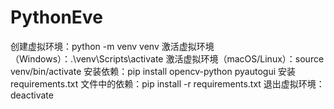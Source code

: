 # PythonEve

创建虚拟环境：python -m venv venv
激活虚拟环境（Windows）：.\venv\Scripts\activate
激活虚拟环境（macOS/Linux）：source venv/bin/activate
安装依赖：pip install opencv-python pyautogui
安装 requirements.txt 文件中的依赖：pip install -r requirements.txt
退出虚拟环境：deactivate

